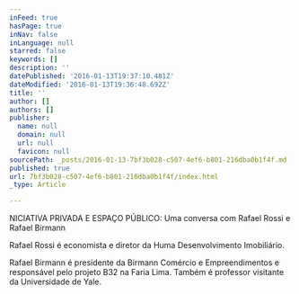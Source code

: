 ```yaml
---
inFeed: true
hasPage: true
inNav: false
inLanguage: null
starred: false
keywords: []
description: ''
datePublished: '2016-01-13T19:37:10.481Z'
dateModified: '2016-01-13T19:36:48.692Z'
title: ''
author: []
authors: []
publisher:
  name: null
  domain: null
  url: null
  favicon: null
sourcePath: _posts/2016-01-13-7bf3b028-c507-4ef6-b801-216dba0b1f4f.md
published: true
url: 7bf3b028-c507-4ef6-b801-216dba0b1f4f/index.html
_type: Article

---
```

NICIATIVA PRIVADA E ESPAÇO PÚBLICO: Uma conversa com Rafael Rossi e Rafael Birmann

Rafael Rossi é economista e diretor da Huma Desenvolvimento Imobiliário.

Rafael Birmann é presidente da Birmann Comércio e Empreendimentos e responsável pelo projeto B32 na Faria Lima. Também é professor visitante da Universidade de Yale.